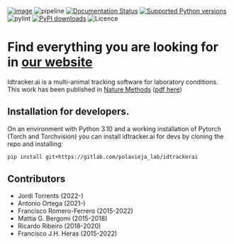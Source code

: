 [![image](http://img.shields.io/pypi/v/idtrackerai.svg)](https://pypi.python.org/pypi/idtrackerai/) ![pipeline](https://gitlab.com/polavieja_lab/idtrackerai/badges/master/pipeline.svg) [![Documentation Status](https://readthedocs.org/projects/idtrackerai/badge/?version=latest)](https://idtracker.ai/) [![Supported Python versions](https://img.shields.io/pypi/pyversions/idtrackerai.svg?logo=python&logoColor=FFE873)](https://pypi.org/project/idtrackerai/) ![pylint](https://gitlab.com/polavieja_lab/idtrackerai/-/jobs/artifacts/master/raw/pylint/pylint.svg?job=test) [![PyPI downloads](https://img.shields.io/pypi/dm/idtrackerai.svg)](https://pypistats.org/packages/idtrackerai) ![Licence](https://img.shields.io/gitlab/license/polavieja_lab/idtrackerai.svg)

# Find everything you are looking for in [our website](https://idtracker.ai)

Idtracker.ai is a multi-animal tracking software for laboratory conditions. This work has been published in [Nature Methods](https://doi.org/10.1038/s41592-018-0295-5) ([pdf here](https://drive.google.com/file/d/1fYBcmH6PPlwy0AQcr4D0iS2Qd-r7xU9n/view?usp=sharing))

## Installation for developers.

On an environment with Python 3.10 and a working installation of Pytorch (Torch and Torchvision) you can install idtracker.ai for devs by cloning the repo and installing:

``` bash
pip install git+https://gitlab.com/polavieja_lab/idtrackerai
```

## Contributors
* Jordi Torrents (2022-)
* Antonio Ortega (2021-)
* Francisco Romero-Ferrero (2015-2022)
* Mattia G. Bergomi (2015-2018)
* Ricardo Ribeiro (2018-2020)
* Francisco J.H. Heras (2015-2022)
